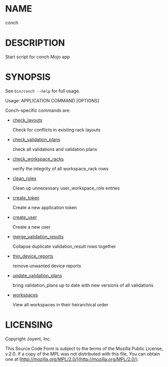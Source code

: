 # NAME

conch

# DESCRIPTION

Start script for conch Mojo app

# SYNOPSIS

See `bin/conch --help` for full usage.

Usage: APPLICATION COMMAND \[OPTIONS\]

Conch-specific commands are:

- [check\_layouts](../modules/Conch::Command::check_layouts)

    Check for conflicts in existing rack layouts

- [check\_validation\_plans](../modules/Conch::Command::check_validation_plans)

    check all validations and validation plans

- [check\_workspace\_racks](../modules/Conch::Command::check_workspace_racks)

    verify the integrity of all workspace\_rack rows

- [clean\_roles](../modules/Conch::Command::clean_roles)

    Clean up unnecessary user\_workspace\_role entries

- [create\_token](../modules/Conch::Command::create_token)

    Create a new application token

- [create\_user](../modules/Conch::Command::create_user)

    Create a new user

- [merge\_validation\_results](../modules/Conch::Command::merge_validation_results)

    Collapse duplicate validation\_result rows together

- [thin\_device\_reports](../modules/Conch::Command::thin_device_reports)

    remove unwanted device reports

- [update\_validation\_plans](../modules/Conch::Command::update_validation_plans)

    bring validation\_plans up to date with new versions of all validations

- [workspaces](../modules/Conch::Command::workspaces)

    View all workspaces in their heirarchical order

# LICENSING

Copyright Joyent, Inc.

This Source Code Form is subject to the terms of the Mozilla Public License,
v.2.0. If a copy of the MPL was not distributed with this file, You can obtain
one at [http://mozilla.org/MPL/2.0/](http://mozilla.org/MPL/2.0/).
